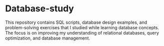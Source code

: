 # Database-study
This repository contains SQL scripts, database design examples, and problem-solving exercises that I studied while learning database concepts. The focus is on improving my understanding of relational databases, query optimization, and database management.
